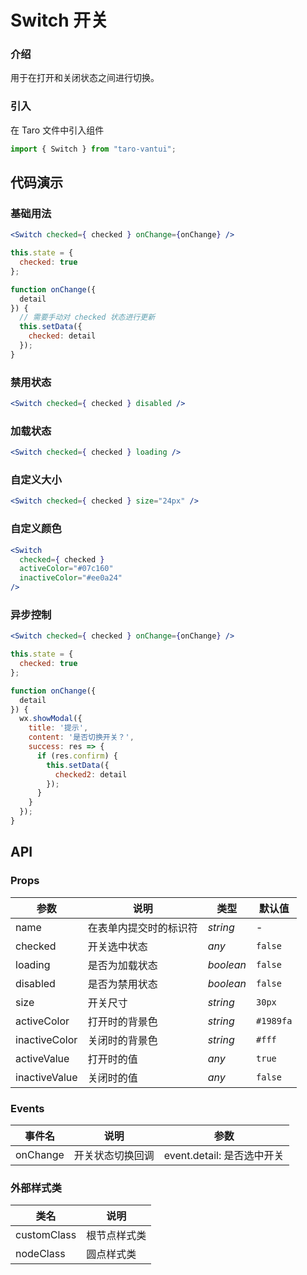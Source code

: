 # Switch 开关

### 介绍

用于在打开和关闭状态之间进行切换。

### 引入

在 Taro 文件中引入组件

```javascript
import { Switch } from "taro-vantui"; 
```

## 代码演示

### 基础用法

```jsx
<Switch checked={ checked } onChange={onChange} /> 
```

```javascript
this.state = {
  checked: true
};

function onChange({
  detail
}) {
  // 需要手动对 checked 状态进行更新
  this.setData({
    checked: detail
  });
} 
```

### 禁用状态

```jsx
<Switch checked={ checked } disabled /> 
```

### 加载状态

```jsx
<Switch checked={ checked } loading /> 
```

### 自定义大小

```jsx
<Switch checked={ checked } size="24px" /> 
```

### 自定义颜色

```jsx
<Switch
  checked={ checked }
  activeColor="#07c160"
  inactiveColor="#ee0a24"
/> 
```

### 异步控制

```jsx
<Switch checked={ checked } onChange={onChange} /> 
```

```javascript
this.state = {
  checked: true
};

function onChange({
  detail
}) {
  wx.showModal({
    title: '提示',
    content: '是否切换开关？',
    success: res => {
      if (res.confirm) {
        this.setData({
          checked2: detail
        });
      }
    }
  });
} 
```

## API

### Props

| 参数           | 说明                   | 类型      | 默认值    |
| -------------- | ---------------------- | --------- | --------- |
| name           | 在表单内提交时的标识符 | _string_  | -         |
| checked        | 开关选中状态           | _any_     | `false`   |
| loading        | 是否为加载状态         | _boolean_ | `false`   |
| disabled       | 是否为禁用状态         | _boolean_ | `false`   |
| size           | 开关尺寸               | _string_  | `30px`    |
| activeColor   | 打开时的背景色         | _string_  | `#1989fa` |
| inactiveColor | 关闭时的背景色         | _string_  | `#fff`    |
| activeValue   | 打开时的值             | _any_     | `true`    |
| inactiveValue | 关闭时的值             | _any_     | `false`   |

### Events

| 事件名      | 说明             | 参数                       |
| ----------- | ---------------- | -------------------------- |
| onChange | 开关状态切换回调 | event.detail: 是否选中开关 |

### 外部样式类

| 类名         | 说明         |
| ------------ | ------------ |
| customClass | 根节点样式类 |
| nodeClass   | 圆点样式类   |
